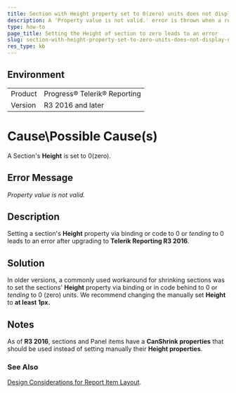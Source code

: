 ```yaml
---
title: Section with Height property set to 0(zero) units does not display data
description: A 'Property value is not valid.' error is thrown when a report section's/item's Height is set to zero.
type: how-to
page_title: Setting the Height of section to zero leads to an error
slug: section-with-height-property-set-to-zero-units-does-not-display-data
res_type: kb
---
```


## Environment
<table>
	<tr>
		<td>Product</td>
		<td>Progress® Telerik® Reporting</td>
	</tr>
	<tr>
		<td>Version</td>
		<td>R3 2016 and later</td>
	</tr>
</table> 

# Cause\Possible Cause(s)

A Section's **Height** is set to 0(zero).

## Error Message

*Property value is not valid.*

## Description

Setting a section's **Height** property via binding or code to 0 or *tending* to 0 leads to an error after upgrading to **Telerik Reporting R3 2016**.
  
## Solution  

In older versions, a commonly used workaround for shrinking sections was to set the sections' **Height** property via binding or in code behind to 0 or *tending* to 0 (zero) units. We recommend changing the manually set **Height** to **at least 1px.**  

## Notes
  
As of **R3 2016**, sections and Panel items have a **CanShrink properties** that should be used instead of setting manually their **Height properties**. 
 
### See Also

[Design Considerations for Report Item Layout](../designing-reports-design-considerations-report-layout).  
